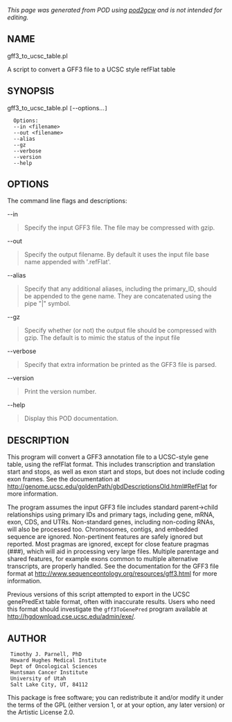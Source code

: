 _This page was generated from POD using [pod2gcw](http://code.google.com/p/pod2gcw) and is not intended for editing._

## NAME ##
gff3\_to\_ucsc\_table.pl

A script to convert a GFF3 file to a UCSC style refFlat table

## SYNOPSIS ##
gff3\_to\_ucsc\_table.pl `[`--options...`]` <filename>

```
  Options:
  --in <filename>
  --out <filename> 
  --alias
  --gz
  --verbose
  --version
  --help
```
## OPTIONS ##
The command line flags and descriptions:

--in <filename>


> Specify the input GFF3 file. The file may be compressed with gzip.

> 
--out <filename>


> Specify the output filename. By default it uses the input file base  name appended with '.refFlat'.

> 
--alias


> Specify that any additional aliases, including the primary\_ID, should  be appended to the gene name. They are concatenated using the pipe "|" symbol.

> 
--gz


> Specify whether (or not) the output file should be compressed with gzip.  The default is to mimic the status of the input file

> 
--verbose


> Specify that extra information be printed as the GFF3 file is parsed.

> 
--version


> Print the version number.

> 
--help


> Display this POD documentation.

> 
## DESCRIPTION ##
This program will convert a GFF3 annotation file to a UCSC-style  gene table, using the refFlat format. This includes transcription  and translation start and stops, as well as exon start and stops,  but does not include coding exon frames. See the documentation at  <http://genome.ucsc.edu/goldenPath/gbdDescriptionsOld.html#RefFlat>  for more information.

The program assumes the input GFF3 file includes standard  parent->child relationships using primary IDs and primary tags,  including gene, mRNA, exon, CDS, and UTRs. Non-standard genes,  including non-coding RNAs, will also be processed too. Chromosomes,  contigs, and embedded sequence are ignored. Non-pertinent features are  safely ignored but reported. Most pragmas are ignored, except for close  feature pragmas (###), which will aid in processing very large files.  Multiple parentage and shared features, for example exons common to  multiple alternative transcripts, are properly handled. See the  documentation for the GFF3 file format at  <http://www.sequenceontology.org/resources/gff3.html> for more  information.

Previous versions of this script attempted to export in the UCSC  genePredExt table format, often with inaccurate results. Users  who need this format should investigate the `gff3ToGenePred`  program available at <http://hgdownload.cse.ucsc.edu/admin/exe/>.

## AUTHOR ##
```
 Timothy J. Parnell, PhD
 Howard Hughes Medical Institute
 Dept of Oncological Sciences
 Huntsman Cancer Institute
 University of Utah
 Salt Lake City, UT, 84112
```
This package is free software; you can redistribute it and/or modify it under the terms of the GPL (either version 1, or at your option, any later version) or the Artistic License 2.0.
